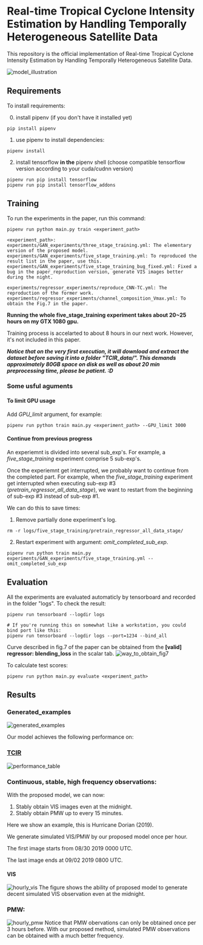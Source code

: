 # Real-time Tropical Cyclone Intensity Estimation by Handling Temporally Heterogeneous Satellite Data

This repository is the official implementation of Real-time Tropical Cyclone Intensity Estimation by Handling Temporally Heterogeneous Satellite Data. 

![model_illustration](figs/compound_model_illustration.png)

## Requirements

To install requirements:

0. install pipenv (if you don't have it installed yet)
```setup
pip install pipenv
```
1. use pipenv to install dependencies:
```
pipenv install
```
2. install tensorflow **in the** pipenv shell
(choose compatible tensorflow version according to your cuda/cudnn version)
```
pipenv run pip install tensorflow
pipenv run pip install tensorflow_addons
```

## Training

To run the experiments in the paper, run this command:

```train
pipenv run python main.py train <experiment_path>

<experiment_path>:
experiments/GAN_experiments/three_stage_training.yml: The elementary version of the proposed model.
experiments/GAN_experiments/five_stage_training.yml: To reproduced the result list in the paper, use this.
experiments/GAN_experiments/five_stage_training_bug_fixed.yml: Fixed a bug in the paper_reproduction version, generate VIS images better during the night.

experiments/regressor_experiments/reproduce_CNN-TC.yml: The reproduction of the former work.
experiments/regressor_experiments/channel_composition_Vmax.yml: To obtain the Fig.7 in the paper.
```

**Running the whole five_stage_training experiment takes about 20~25 hours on my GTX 1080 gpu.**

Training process is accelarted to about 8 hours in our next work. However, it's not included in this paper.

***Notice that on the very first execution, it will download and extract the dataset before saving it into a folder "TCIR_data/".
This demands approximately 80GB space on disk as well as about 20 min preprocessing time, please be patient. :D***

### Some usful aguments

#### To limit GPU usage
Add *GPU_limit* argument, for example:
```args
pipenv run python train main.py <experiment_path> --GPU_limit 3000
```

#### Continue from previous progress
An experiemnt is divided into several sub_exp's.
For example, a *five_stage_training* experiment comprise 5 sub-exp's.

Once the experiemnt get interrupted, we probably want to continue from the completed part.
For example, when the *five_stage_training* experiment get interrupted when executing sub-exp #3 (*pretrain_regressor_all_data_stage*), we want to restart from the beginning of sub-exp #3 instead of sub-exp #1.

We can do this to save times:
1. Remove partially done experiment's log.
```
rm -r logs/five_stage_training/pretrain_regressor_all_data_stage/ 
```
2. Restart experiment with argument: *omit_completed_sub_exp*.
```
pipenv run python train main.py experiments/GAN_experiments/five_stage_training.yml --omit_completed_sub_exp
```

## Evaluation

All the experiments are evaluated automaticly by tensorboard and recorded in the folder "logs".
To check the result:

```eval
pipenv run tensorboard --logdir logs

# If you're running this on somewhat like a workstation, you could bind port like this:
pipenv run tensorboard --logdir logs --port=1234 --bind_all
```

Curve described in fig.7 of the paper can be obtained from the **[valid] regressor: blending_loss** in the scalar tab.
![way_to_obtain_fig7](figs/way_to_obtain_fig7.png)

To calculate test scores:
```test_score
pipenv run python main.py evaluate <experiment_path>
```

## Results

### Generated_examples

![generated_examples](figs/generated_channels.png)

Our model achieves the following performance on:
### [TCIR](https://github.com/BoyoChen/TCIR)

![performance_table](figs/performance_table.png)

### Continuous, stable, high frequency observations:
With the proposed model, we can now:
1. Stably obtain VIS images even at the midnight.
2. Stably obtain PMW up to every 15 minutes.

Here we show an example, this is Hurricane Dorian (2019).

We generate simulated VIS/PMW by our proposed model once per hour.

The first image starts from 08/30 2019 0000 UTC.

The last image ends at 09/02 2019 0800 UTC.

#### VIS
![hourly_vis](figs/hourly_vis.png)
The figure shows the ability of proposed model to generate decent simulated VIS observation even at the midnight.

### PMW:
![hourly_pmw](figs/hourly_pmw.png)
Notice that PMW obervations can only be obtained once per 3 hours before.
With our proposed method, simulated PMW observations can be obtained with a much better frequency.